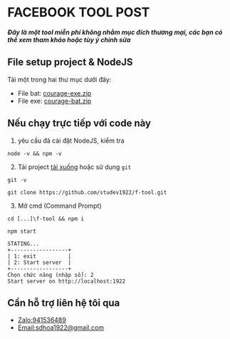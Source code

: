 # FACEBOOK TOOL POST
___Đây là một tool miễn phí không nhằm mục đích thương mại, các bạn có thể xem tham khảo hoặc tùy ý chỉnh sửa___ 


## File setup project & NodeJS
Tải một trong hai thư mục dưới đây:
 - File bat: [courage-exe.zip](http://drive.google.com/file/d/1OfakfoYJdAbzpEy_giy-TBB5BJs30jxH)
 - File exe: [courage-bat.zip](https://drive.google.com/file/d/1rTGlmz5_hbCNMXtoIUvXoI7Qkwp9aTS8)

## Nếu chạy trực tiếp với code này
1. yêu cầu đã cài đặt NodeJS, kiểm tra
```
node -v && npm -v
```
2. Tải project [tải xuống](https://github.com/studev1922/f-tool/archive/refs/heads/master.zip) hoặc sử dụng `git`
```
git -v
```
```
git clone https://github.com/studev1922/f-tool.git
```
3. Mở cmd (Command Prompt)
```
cd [...]\f-tool && npm i
```
```
npm start
```
```
STATING...
+------------------+
| 1: exit          |
| 2: Start server  |
+------------------+
Chọn chức năng (nhập số): 2
Start server on http://localhost:1922
```

## Cần hỗ trợ liên hệ tôi qua
 - [Zalo:941536489](https://zalo.me/941536489)
 - [Email:sdhoa1922@gmail.com](mailto:sdhoa1922@gmail.com)
